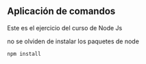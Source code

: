 ## Aplicación de comandos

Este es el ejercicio del curso de Node Js

no se olviden de instalar los paquetes de node

```
npm install
```
